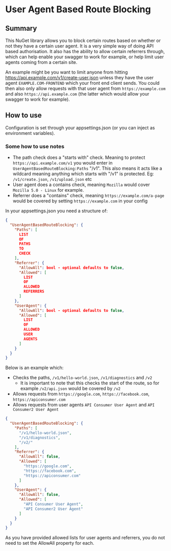 # User Agent Based Route Blocking

## Summary

This NuGet library allows you to block certain routes based on whether or not they have a certain user agent. It is a very simple way of doing API based authorisation. It also has the ability to allow certain referrers through, which can help enable your swagger to work for example, or help limit user agents coming from a certain site.

An example might be you want to limit anyone from hitting https://api.example.com/v1/create-user.json unless they have the user agent `EXAMPLE.COM-FRONTEND` which your front end client sends. You could then also only allow requests with that user agent from `https://example.com` and also `https://api.example.com` (the latter which would allow your swagger to work for example).

## How to use

Configuration is set through your appsettings.json (or you can inject as environment variables).

### Some how to use notes
* The path check does a "starts with" check. Meaning to protect `https://api.example.com/v1` you would enter in `UserAgentBasedRouteBlocking:Paths` "/v1". This also means it acts like a wildcard meaning anything which starts with "/v1" is protected. Eg: `/v1/create.json`, `/v1/upload.json` etc
* User agent does a contains check, meaning `Mozilla` would cover `Mozilla 5.0 - Linux` for example.
* Referrer does a "contains" check, meaning `https://example.com/a-page` would be covered by setting `https://example.com` in your config

In your appsettings.json you need a structure of:

```json
{
  "UserAgentBasedRouteBlocking": {
    "Paths": [
      LIST
      OF
      PATHS
      TO
      CHECK
    ],
    "Referrer": {
      "AllowAll": bool - optional defaults to false,
      "Allowed": [
        LIST
        OF
        ALLOWED
        REFERRERS
      ]
    },
    "UserAgent": {
      "AllowAll": bool - optional defaults to false,
      "Allowed": [
        LIST
        OF
        ALLOWED
        USER
        AGENTS
      ]
    }
  }
}
```

Below is an example which:
* Checks the paths, `/v1/hello-world.json`, `/v1/diagnostics` and `/v2`
  * It is important to note that this checks the start of the route, so for example `/v2/api.json` would be covered by `/v2`
* Allows requests from `https://google.com`, `https://facebook.com`, `https://apiconsumer.com`
* Allows requests from user agents `API Consumer User Agent` and `API Consumer2 User Agent`

```json
{
  "UserAgentBasedRouteBlocking": {
    "Paths": [
      "/v1/hello-world.json",
      "/v1/diagnostics",
      "/v2/"
    ],
    "Referrer": {
      "AllowAll": false,
      "Allowed": [
        "https://google.com",
        "https://facebook.com",
        "https://apiconsumer.com"
      ]
    },
    "UserAgent": {
      "AllowAll": false,
      "Allowed": [
        "API Consumer User Agent",
        "API Consumer2 User Agent"
      ]
    }
  }
}

```

As you have provided allowed lists for user agents and referrers, you do not need to set the AllowAll property for each.